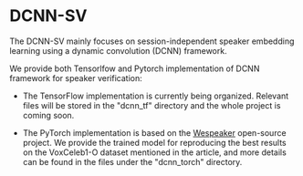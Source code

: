 # DCNN-SV
The DCNN-SV mainly focuses on session-independent speaker embedding learning using a dynamic convolution (DCNN) framework.

We provide both Tensorlfow and Pytorch implementation of DCNN framework for speaker verification:

* The TensorFlow implementation is currently being organized. Relevant files will be stored in the "dcnn_tf" directory and the whole project is coming soon.

* The PyTorch implementation is based on the [Wespeaker](https://github.com/wenet-e2e/wespeaker) open-source project. We provide the trained model for reproducing the best results on the VoxCeleb1-O dataset mentioned in the article, and more details can be found in the files under the "dcnn_torch" directory.

